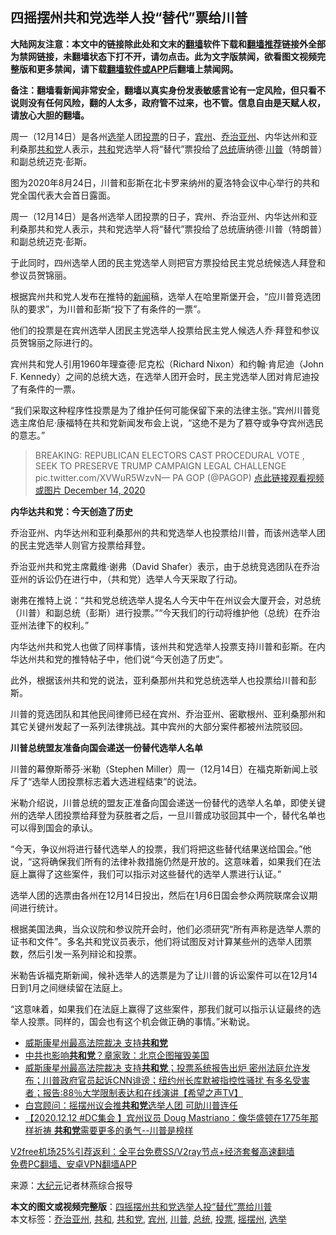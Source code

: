  <h2>四摇摆州共和党选举人投“替代”票给川普</h2> <p class="notice"><b>大陆网友注意：本文中的链接除此处和文末的<a href="https://github.com/bannedbook/fanqiang" >翻墙</a>软件下载和<a href="https://github.com/killgcd/justmysocks/blob/master/README.md">翻墙推荐</a>链接外全部为禁网链接，未翻墙状态下打不开，请勿点击。此为文字版禁闻，欲看图文视频完整版和更多禁闻，请下载<a href="https://github.com/bannedbook/fanqiang">翻墙软件或APP</a>后翻墙上禁闻网。</p><p>备注：翻墙看新闻非常安全，翻墙以真实身份发表敏感言论有一定风险，但只看不说则没有任何风险，翻的人太多，政府管不过来，也不管。信息自由是天赋人权，请放心大胆的翻墙。</b></p>  <div class="entry"> <p id="summary">周一（12月14日）是各州<a href="https://www.bannedbook.org/bnews/tag/%e9%80%89%e4%b8%be/" class="st_tag internal_tag" rel="tag" title="标签 选举 下的日志">选举</a>人团<a href="https://www.bannedbook.org/bnews/tag/%E6%8A%95%E7%A5%A8/" class="st_tag internal_tag" rel="tag" title="标签 投票 下的日志">投票</a>的日子，<a href="https://www.bannedbook.org/bnews/tag/%E5%AE%BE%E5%B7%9E/" class="st_tag internal_tag" rel="tag" title="标签 宾州 下的日志">宾州</a>、<a href="https://www.bannedbook.org/bnews/tag/%e4%b9%94%e6%b2%bb%e4%ba%9a%e5%b7%9e/" class="st_tag internal_tag" rel="tag" title="标签 乔治亚州 下的日志">乔治亚州</a>、内华达州和亚利桑那<a href="https://www.bannedbook.org/bnews/tag/%e5%85%b1%e5%92%8c%e5%85%9a/" class="st_tag internal_tag" rel="tag" title="标签 共和党 下的日志">共和党</a>人表示，<a href="https://www.bannedbook.org/bnews/tag/%E5%85%B1%E5%92%8C/" class="st_tag internal_tag" rel="tag" title="标签 共和 下的日志">共和</a>党选举人将“替代”票投给了<a href="https://www.bannedbook.org/bnews/tag/%e6%80%bb%e7%bb%9f/" class="st_tag internal_tag" rel="tag" title="标签 总统 下的日志">总统</a>唐纳德‧<a href="https://www.bannedbook.org/bnews/tag/%e5%b7%9d%e6%99%ae/" class="st_tag internal_tag" rel="tag" title="标签 川普 下的日志">川普</a>（特朗普）和副总统迈克‧彭斯。</p> <p id="conimg">图为2020年8月24日，川普和彭斯在北卡罗来纳州的夏洛特会议中心举行的共和党全国代表大会首日露面。</p> <p>周一（12月14日）是各州选举人团投票的日子，宾州、乔治亚州、内华达州和亚利桑那共和党人表示，共和党选举人将“替代”票投给了总统唐纳德‧川普（特朗普）和副总统迈克‧彭斯。</p> <p>于此同时，四州选举人团的民主党选举人则把官方票投给民主党总统候选人拜登和参议员贺锦丽。</p> <p>根据宾州共和党人发布在推特的<span class='wp_keywordlink_affiliate'><a href="https://www.bannedbook.org/" title="新闻">新闻</a></span>稿，选举人在哈里斯堡开会，“应川普竞选团队的要求”，为川普和彭斯“投下了有条件的一票”。</p> <p>他们的投票是在宾州选举人团民主党选举人投票给民主党人候选人乔‧拜登和参议员贺锦丽之际进行的。</p>  <p>宾州共和党人引用1960年理查德‧尼克松（Richard Nixon）和约翰‧肯尼迪（John F. Kennedy）之间的总统大选，在选举人团开会时，民主党选举人团对肯尼迪投了有条件的一票。</p> <p>“我们采取这种程序性投票是为了维护任何可能保留下来的法律主张。”宾州川普竞选主席伯尼‧康福特在共和党新闻发布会上说，“这绝不是为了篡夺或争夺宾州选民的意志。”</p> <blockquote><p>BREAKING: REPUBLICAN ELECTORS CAST PROCEDURAL VOTE , SEEK TO PRESERVE TRUMP CAMPAIGN LEGAL CHALLENGE pic.twitter.com/XVWuR5WzvN— PA GOP (@PAGOP) <a href="https://twitter.com/PAGOP/status/1338550681758740480?ref_src=twsrc%5Etfw">点此链接观看视频或图片 December 14, 2020</a></p></blockquote> <p><strong>内华达共和党：今天创造了历史</strong></p> <p>乔治亚州、内华达州和亚利桑那州的共和党选举人也投票给川普，而该州选举人团的民主党选举人则官方投票给拜登。</p> <p>乔治亚州共和党主席戴维‧谢弗（David Shafer）表示，由于总统竞选团队在乔治亚州的诉讼仍在进行中，（共和党）选举人今天采取了行动。</p>  <p>谢弗在推特上说：“共和党总统选举人提名人今天中午在州议会大厦开会，对总统（川普）和副总统（彭斯）进行投票。”“今天我们的行动将维护他（总统）在乔治亚州法律下的权利。”</p> <p>内华达州共和党人也做了同样事情，该州共和党选举人投票支持川普和彭斯。在内华达州共和党的推特帖子中，他们说“今天创造了历史”。</p> <p>此外，根据该州共和党的说法，亚利桑那州共和党总统选举人也投票给川普和彭斯。</p> <p>川普的竞选团队和其他民间律师已经在宾州、乔治亚州、密歇根州、亚利桑那州和其它关键州发起了一系列法律挑战。其中宾州的大部分案件都被州法院驳回。</p> <p><strong>川普总统盟友准备向国会递送一份替代选举人名单</strong></p> <p>川普的幕僚斯蒂芬‧米勒（Stephen Miller）周一（12月14日）在福克斯新闻上驳斥了“选举人团投票标志着大选进程结束”的说法。</p>  <p>米勒介绍说，川普总统的盟友正准备向国会递送一份替代的选举人名单，即使关键州的选举人团投票给拜登为获胜者之后，一旦川普成功驳回其中一个，替代名单也可以得到国会的承认。</p> <p>“今天，争议州将进行替代选举人的投票，我们将把这些替代结果送给国会。”他说，“这将确保我们所有的法律补救措施仍然是开放的。这意味着，如果我们在法庭上赢得了这些案件，我们可以指示对这些替代的选举人票进行认证。”</p> <p>选举人团的选票由各州在12月14日投出，然后在1月6日国会参众两院联席会议期间进行统计。</p> <p>根据美国法典，当众议院和参议院开会时，他们必须研究“所有声称是选举人票的证书和文件”。多名共和党议员表示，他们将试图反对计算某些州的选举人团票数，然后引发一系列辩论和投票。</p> <p>米勒告诉福克斯新闻，候补选举人的选票是为了让川普的诉讼案件可以在12月14日到1月之间继续留在法庭上。</p> <p>“这意味着，如果我们在法庭上赢得了这些案件，那我们就可以指示认证最终的选举人投票。同样的，国会也有这个机会做正确的事情。”米勒说。</p>  <ul class='op-related-articles' title='相关阅读'> <li><a href='https://www.bannedbook.org/bnews/taiwannews/20201215/1447938.html' target='_blank'>威斯康星州最高法院裁决 支持<b>共和党</b></a></li> <li><a href='https://www.bannedbook.org/bnews/cbnews/20201215/1447924.html' target='_blank'>中共也影响<b>共和党</b>？章家敦：北京企图摧毁美国</a></li> <li><a href='https://www.bannedbook.org/bnews/cbnews/20201215/1447914.html' target='_blank'>威斯康星州最高法院裁决 支持<b>共和党</b>；投票系统报告出炉 密州法庭允许发布；川普政府官员起诉CNN诽谤；纽约州长库默被指控性骚扰 有多名受害者；报告:88％大学限制表达和在线演讲【希望之声TV】</a></li> <li><a href='https://www.bannedbook.org/bnews/comments/20201215/1447899.html' target='_blank'>白宫顾问：摇摆州议会推<b>共和党</b>选举人团 可助川普连任</a></li> <li><a href='https://www.bannedbook.org/bnews/bannedvideo/20201215/1447868.html' target='_blank'>【2020.12.12 #DC集会 】宾州议员 Doug Mastriano：像华盛顿在1775年那样祈祷 <b>共和党</b>需要更多的勇气--川普是榜样</a></li> </ul> <p class="texttj"> <a href="https://www.bannedbook.org/forum23/topic22702.html" target="_blank">V2free机场25%引荐返利：全平台免费SS/V2ray节点+经济套餐高速翻墙</a><br/> <a href="https://github.com/bannedbook/fanqiang/wiki/%E7%A6%81%E9%97%BB%E7%BD%91%E5%AE%89%E5%8D%93%E7%BF%BB%E5%A2%99%E6%96%B0%E9%97%BBAPP" target="_blank">免费PC翻墙、安卓VPN翻墙APP</a></p><p> 来源：<span class='wp_keywordlink_affiliate'><a href="http://www.epochtimes.com/" title="大纪元" target="_blank">大纪元</a></span>记者林燕综合报导 </p><a name='sharetosocial'></a>       <div><b>本文的图文或视频完整版</b>：<a href='https://www.bannedbook.org/bnews/topimagenews/20201215/1447943.html'>四摇摆州共和党选举人投“替代”票给川普</a></div>  </div><!--END ENTRY--> <div class="postfooter"> <div>本文标签：<a href="https://www.bannedbook.org/bnews/tag/%e4%b9%94%e6%b2%bb%e4%ba%9a%e5%b7%9e/" rel="tag">乔治亚州</a>, <a href="https://www.bannedbook.org/bnews/tag/%E5%85%B1%E5%92%8C/" rel="tag">共和</a>, <a href="https://www.bannedbook.org/bnews/tag/%e5%85%b1%e5%92%8c%e5%85%9a/" rel="tag">共和党</a>, <a href="https://www.bannedbook.org/bnews/tag/%E5%AE%BE%E5%B7%9E/" rel="tag">宾州</a>, <a href="https://www.bannedbook.org/bnews/tag/%e5%b7%9d%e6%99%ae/" rel="tag">川普</a>, <a href="https://www.bannedbook.org/bnews/tag/%e6%80%bb%e7%bb%9f/" rel="tag">总统</a>, <a href="https://www.bannedbook.org/bnews/tag/%E6%8A%95%E7%A5%A8/" rel="tag">投票</a>, <a href="https://www.bannedbook.org/bnews/tag/%E6%91%87%E6%91%86%E5%B7%9E/" rel="tag">摇摆州</a>, <a href="https://www.bannedbook.org/bnews/tag/%e9%80%89%e4%b8%be/" rel="tag">选举</a></div>  </div><!--END POSTFOOTER--> 